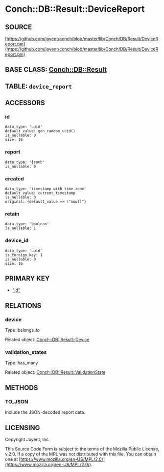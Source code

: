 # Conch::DB::Result::DeviceReport

## SOURCE

[https://github.com/joyent/conch/blob/master/lib/Conch/DB/Result/DeviceReport.pm](https://github.com/joyent/conch/blob/master/lib/Conch/DB/Result/DeviceReport.pm)

## BASE CLASS: [Conch::DB::Result](../modules/Conch%3A%3ADB%3A%3AResult)

## TABLE: `device_report`

## ACCESSORS

### id

```
data_type: 'uuid'
default_value: gen_random_uuid()
is_nullable: 0
size: 16
```

### report

```
data_type: 'jsonb'
is_nullable: 0
```

### created

```
data_type: 'timestamp with time zone'
default_value: current_timestamp
is_nullable: 0
original: {default_value => \"now()"}
```

### retain

```
data_type: 'boolean'
is_nullable: 1
```

### device\_id

```
data_type: 'uuid'
is_foreign_key: 1
is_nullable: 0
size: 16
```

## PRIMARY KEY

- ["id"](#id)

## RELATIONS

### device

Type: belongs\_to

Related object: [Conch::DB::Result::Device](../modules/Conch%3A%3ADB%3A%3AResult%3A%3ADevice)

### validation\_states

Type: has\_many

Related object: [Conch::DB::Result::ValidationState](../modules/Conch%3A%3ADB%3A%3AResult%3A%3AValidationState)

## METHODS

### TO\_JSON

Include the JSON-decoded report data.

## LICENSING

Copyright Joyent, Inc.

This Source Code Form is subject to the terms of the Mozilla Public License,
v.2.0. If a copy of the MPL was not distributed with this file, You can obtain
one at [https://www.mozilla.org/en-US/MPL/2.0/](https://www.mozilla.org/en-US/MPL/2.0/).
